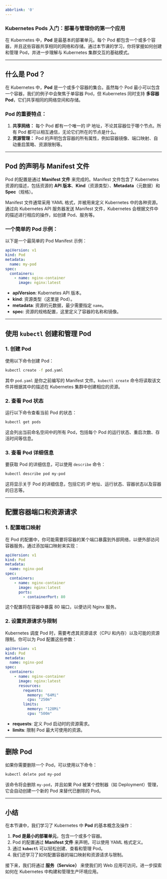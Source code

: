 ```yaml
---
abbrlink: '0'
---
```

### Kubernetes Pods 入门：部署与管理你的第一个应用

在 Kubernetes 中，**Pod** 是最基本的部署单元。每个 Pod 都包含一个或多个容器，并且这些容器共享相同的网络和存储。通过本节课的学习，你将掌握如何创建和管理 Pod，并进一步理解与 Kubernetes 集群交互的基础模式。

---

## 什么是 Pod？

在 Kubernetes 中，**Pod** 是一个或多个容器的集合。虽然每个 Pod 最小可以包含一个容器，我们的例子中会聚焦于单容器 Pod，但 Kubernetes 同时支持 **多容器 Pod**，它们共享相同的网络空间和存储。

### Pod 的重要特点：

1. **共享网络：** 每个 Pod 都有一个唯一的 IP 地址，不论其容器位于哪个节点。所有 Pod 都可以相互通信，无论它们所在的节点是什么。
2. **资源管理：** Pod 的声明包含容器的所有属性，例如容器镜像、端口映射、自动重启策略、资源限制等。

---

## Pod 的声明与 Manifest 文件

Pod 的配置是通过 **Manifest 文件** 来完成的。Manifest 文件包含了 Kubernetes 资源的描述，包括资源的 **API 版本**、**Kind**（资源类型）、**Metadata**（元数据）和 **Spec**（规格）。

Manifest 文件通常采用 YAML 格式，并被用来定义 Kubernetes 中的各种资源。通过向 Kubernetes API 服务器发送 Manifest 文件，Kubernetes 会根据文件中的描述进行相应的操作，如创建 Pod、服务等。

### 一个简单的 Pod 示例：

以下是一个最简单的 Pod Manifest 示例：

```yaml
apiVersion: v1
kind: Pod
metadata:
  name: my-pod
spec:
  containers:
    - name: nginx-container
      image: nginx:latest
```

- **apiVersion**: Kubernetes API 版本。
- **kind**: 资源类型（这里是 Pod）。
- **metadata**: 资源的元数据，最少需要指定 `name`。
- **spec**: 资源的规格配置，这里定义了容器的名称和镜像。

---

## 使用 `kubectl` 创建和管理 Pod

### 1. 创建 Pod

使用以下命令创建 Pod：

```bash
kubectl create -f pod.yaml
```

其中 `pod.yaml` 是你之前编写的 Manifest 文件。`kubectl create` 命令将读取该文件并根据其中的描述在 Kubernetes 集群中创建相应的资源。

### 2. 查看 Pod 状态

运行以下命令查看当前 Pod 的状态：

```bash
kubectl get pods
```

这会列出当前命名空间中的所有 Pod，包括每个 Pod 的运行状态、重启次数、存活时间等信息。

### 3. 查看 Pod 详细信息

要获取 Pod 的详细信息，可以使用 `describe` 命令：

```bash
kubectl describe pod my-pod
```

这将显示关于 Pod 的详细信息，包括它的 IP 地址、运行状态、容器状态以及容器的日志等。

---

## 配置容器端口和资源请求

### 1. 配置端口映射

在 Pod 的配置中，你可能需要将容器的某个端口暴露到外部网络，以便外部访问容器服务。通过添加端口映射来实现：

```yaml
apiVersion: v1
kind: Pod
metadata:
  name: nginx-pod
spec:
  containers:
    - name: nginx-container
      image: nginx:latest
      ports:
        - containerPort: 80
```

这个配置将在容器中暴露 80 端口，以便访问 Nginx 服务。

### 2. 设置资源请求与限制

Kubernetes 调度 Pod 时，需要考虑其资源请求（CPU 和内存）以及可能的资源限制。你可以为 Pod 配置这些参数：

```yaml
apiVersion: v1
kind: Pod
metadata:
  name: nginx-pod
spec:
  containers:
    - name: nginx-container
      image: nginx:latest
      resources:
        requests:
          memory: "64Mi"
          cpu: "250m"
        limits:
          memory: "128Mi"
          cpu: "500m"
```

- **requests**: 定义 Pod 启动时的资源需求。
- **limits**: 限制 Pod 最大可使用的资源。

---

## 删除 Pod

如果你需要删除一个 Pod，可以使用以下命令：

```bash
kubectl delete pod my-pod
```

该命令将会删除 `my-pod`，并且如果 Pod 被某个控制器（如 Deployment）管理，它会自动创建一个新的 Pod 来替代已删除的 Pod。

---

## 小结

在本节课中，我们学习了 Kubernetes 中 **Pod** 的基本概念及操作：

1. **Pod 是最小的部署单元**，包含一个或多个容器。
2. Pod 的配置通过 **Manifest 文件** 来声明，可以使用 YAML 格式定义。
3. 通过 **`kubectl`** 可以轻松创建、查看和管理 Pod。
4. 我们还学习了如何配置容器的端口映射和资源请求与限制。

接下来，我们将通过 **服务（Service）** 来使我们的 Web 应用可访问，进一步探索如何在 Kubernetes 中构建和管理生产环境应用。

